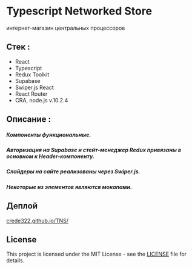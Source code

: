 # Typescript Networked Store

интернет-магазин центральных процессоров

## Стек :
- React
- Typescript
- Redux Toolkit
- Supabase
- Swiper.js React
- React Router
- CRA, node.js v.10.2.4
  
## Описание :

##### Компоненты функциональные.
##### Авторизация на Supabase и стейт-менеджер Redux привязаны в основном к Header-компоненту.
##### Слайдеры на сайте реализованы через Swiper.js.
##### Некоторые из элементов являются мокапами.

## Деплой

[crede322.github.io/TNS/](https://crede322.github.io/TNS/)

## License

This project is licensed under the MIT License - see the [LICENSE](./LICENSE) file for details.
